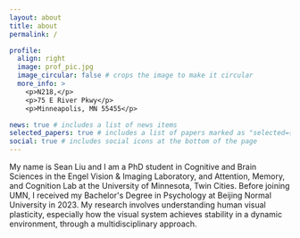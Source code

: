 ```yaml
---
layout: about
title: about
permalink: /

profile:
  align: right
  image: prof_pic.jpg
  image_circular: false # crops the image to make it circular
  more_info: >
    <p>N218,</p>
    <p>75 E River Pkwy</p>
    <p>Minneapolis, MN 55455</p>

news: true # includes a list of news items
selected_papers: true # includes a list of papers marked as "selected={true}"
social: true # includes social icons at the bottom of the page
---
```


My name is Sean Liu and I am a PhD student in Cognitive and Brain Sciences in the Engel Vision & Imaging Laboratory, and Attention, Memory, and Cognition Lab 
at the University of Minnesota, Twin Cities. 
Before joining UMN, I received my Bachelor's Degree in Psychology at Beijing Normal University in 2023. 
My research involves understanding human visual plasticity, especially how the visual system achieves stability 
in a dynamic environment, through a multidisciplinary approach.
